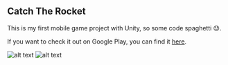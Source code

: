 ## Catch The Rocket
This is my first mobile game project with Unity, so some code spaghetti :sweat:. 

If you want to check it out on Google Play, you can find it [here](https://play.google.com/store/apps/details?id=com.TotalTrigon.CatchTheRocket).





![alt text](https://play-lh.googleusercontent.com/wl1j_4h1owx43O2UahlelxPIG4Y-MhXF50WvM3jT6oX6Wl53mFJbnfs_Cgb146g1v5g=w1496-h764-rw)
![alt text](https://play-lh.googleusercontent.com/9WwvF4WWct49nCyI_Lc6FK1vMcfQelgzgywtJLvUjc-8f7_fnmMiE9piB2iNSAgVZFA=w1496-h764-rw)

